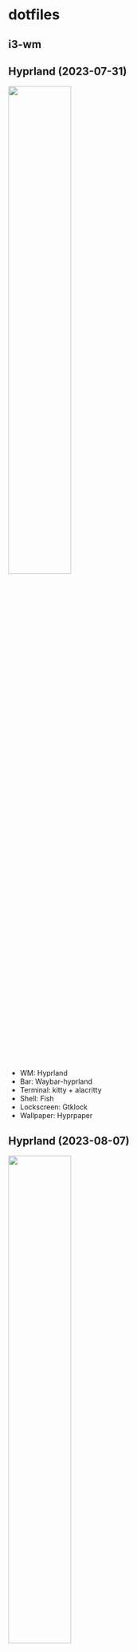 # dotfiles
## **i3-wm**

## **Hyprland (2023-07-31)**  
<img src="https://github.com/marsonplay/dotfiles/assets/111539573/b81075bd-ecac-409e-afc3-ff91d4799fa8" width="50%" height="50%">

- WM:         Hyprland 
- Bar:        Waybar-hyprland
- Terminal:   kitty + alacritty
- Shell:      Fish
- Lockscreen: Gtklock
- Wallpaper:  Hyprpaper

## **Hyprland (2023-08-07)**  
<img src="https://github.com/risa-tyan/dotfiles/assets/111539573/6a682ad4-2940-46bd-89f0-cdd67d7fe656" width="50%" height="50%">

- WM:         Hyprland 
- Bar:        Waybar-hyprland
- Terminal:   kitty + alacritty
- Shell:      Fish
- Lockscreen: Gtklock
- Wallpaper:  Hyprpaper
- Theme:      Flavours (catppuccin theme)
- Notify:     Swaync
